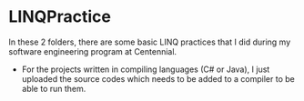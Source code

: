 # LINQPractice
In these 2 folders, there are some basic LINQ practices that I did during my software engineering program at Centennial.

* For the projects written in compiling languages (C# or Java), I just uploaded the source codes which needs to be added to a compiler to be able to run them.
